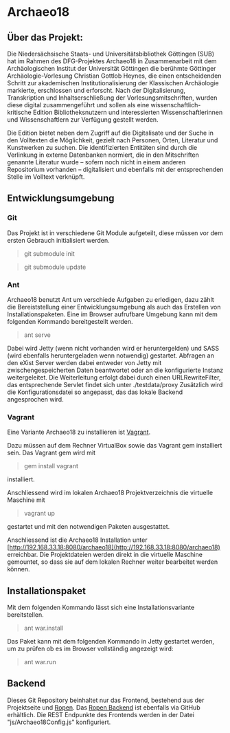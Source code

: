 # Archaeo18

## Über das Projekt:

Die Niedersächsische Staats- und Universitätsbibliothek Göttingen (SUB) hat im Rahmen des DFG-Projektes Archaeo18 in Zusammenarbeit mit dem Archäologischen Institut der Universität Göttingen die berühmte Göttinger Archäologie-Vorlesung Christian Gottlob Heynes, die einen entscheidenden Schritt zur akademischen Institutionalisierung der Klassischen Archäologie markierte, erschlossen und erforscht. Nach der Digitalisierung, Transkription und Inhaltserschließung der Vorlesungsmitschriften, wurden diese digital zusammengeführt und sollen als eine wissenschaftlich-kritische Edition Bibliotheksnutzern und interessierten Wissenschaftlerinnen und Wissenschaftlern zur Verfügung gestellt werden.

Die Edition bietet neben dem Zugriff auf die Digitalisate und der Suche in den Volltexten die Möglichkeit, gezielt nach Personen, Orten, Literatur und Kunstwerken zu suchen. Die identifizierten Entitäten sind durch die Verlinkung in externe Datenbanken normiert, die in den Mitschriften genannte Literatur wurde – sofern noch nicht in einem anderen Repositorium vorhanden – digitalisiert und ebenfalls mit der entsprechenden Stelle im Volltext verknüpft.

## Entwicklungsumgebung
### Git
Das Projekt ist in verschiedene Git Module aufgeteilt, diese müssen vor dem ersten Gebrauch initialisiert werden.
>git submodule init

>git submodule update 

### Ant
Archaeo18 benutzt Ant um verschiede Aufgaben zu erledigen, dazu zählt die Bereiststellung einer Entwicklungsumgebung als auch das Erstellen von Installationspaketen. Eine im Browser aufrufbare Umgebung kann mit dem folgenden Kommando bereitgestellt werden.
> ant serve

Dabei wird Jetty (wenn nicht vorhanden wird er heruntergelden) und SASS (wird ebenfalls heruntergeladen wenn notwendig) gestartet. Abfragen an den eXist Server werden dabei entweder von Jetty mit zwischengespeicherten Daten beantwortet oder an die konfigurierte Instanz weitergeleitet. Die Weiterleitung erfolgt dabei durch einen URLRewriteFilter, das entsprechende Servlet findet sich unter ./testdata/proxy
Zusätzlich wird die Konfigurationsdatei so angepasst, das das lokale Backend angesprochen wird.

### Vagrant

Eine Variante Archaeo18 zu installieren ist [Vagrant](http://www.vagrantup.com/).

Dazu müssen auf dem Rechner VirtualBox sowie das Vagrant gem installiert sein. Das Vagrant gem wird mit 
>gem install vagrant 

installiert.

Anschliessend wird im lokalen Archaeo18 Projektverzeichnis die virtuelle Maschine mit 
>vagrant up 

gestartet und mit den notwendigen Paketen ausgestattet.

Anschliessend ist die Archaeo18 Installation unter [http://192.168.33.18:8080/archaeo18](http://192.168.33.18:8080/archaeo18) erreichbar.
Die Projektdateien werden direkt in die virtuelle Maschine gemountet, so dass sie auf dem lokalen Rechner weiter bearbeitet werden können.

## Installationspaket
Mit dem folgenden Kommando lässt sich eine Installationsvariante bereitstellen.
>ant war.install

Das Paket kann mit dem folgenden Kommando in Jetty gestartet werden, um zu prüfen ob es im Browser vollständig angezeigt wird:
> ant war.run

## Backend
Dieses Git Repository beinhaltet nur das Frontend, bestehend aus der Projektseite und [Ropen](https://github.com/subugoe/ROPEN). Das [Ropen Backend](https://github.com/subugoe/ropen-backend) ist ebenfalls via GitHub erhältlich. Die REST Endpunkte des Frontends werden in der Datei "js/Archaeo18Config.js" konfiguriert.
